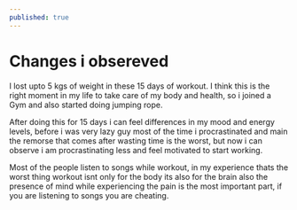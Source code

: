 ```yaml
---
published: true
---
```

# Changes i obsereved

I lost upto 5 kgs of weight in these 15 days of workout.
I think this is the right moment in my life to take care of my body and health, so i joined a Gym and also started doing jumping rope.

After doing this for 15 days i can feel differences in my mood and energy levels, before i was very lazy guy most of the time i procrastinated and main the remorse that comes after wasting time is the worst, but now i can observe i am procrastinating less and feel motivated to start working.

Most of the people listen to songs while workout, in my experience thats the worst thing workout isnt only for the body its also for the brain also the presence of mind while experiencing the pain is the most important part, if you are listening to songs you are cheating.
